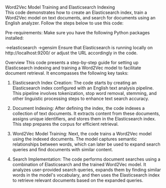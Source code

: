 
Word2Vec Model Training and Elasticsearch Indexing  
This code demonstrates how to create an Elasticsearch index, train a Word2Vec model on text documents, and search for documents using an English analyzer. Follow the steps below to use this code:


Pre-requirements:
Make sure you have the following Python packages installed:

  ->elasticsearch
  ->gensim
Ensure that Elasticsearch is running locally on http://localhost:9200/ or adjust the URL accordingly in the code.

Overview
This code presents a step-by-step guide for setting up Elasticsearch indexing and training a Word2Vec model to facilitate document retrieval. It encompasses the following key tasks:

1) Elasticsearch Index Creation: The code starts by creating an Elasticsearch index configured with an English text analysis pipeline. This pipeline involves tokenization, stop word removal, stemming, and other linguistic processing steps to   enhance text search accuracy.

2) Document Indexing: After defining the index, the code indexes a collection of text documents. It extracts content from these documents, assigns unique identifiers, and stores them in the Elasticsearch index. This step prepares the corpus for efficient retrieval.

3) Word2Vec Model Training: Next, the code trains a Word2Vec model using the indexed documents. The model captures semantic relationships between words, which can later be used to expand search queries and find documents with similar content.

4) Search Implementation: The code performs document searches using a combination of Elasticsearch and the trained Word2Vec model. It analyzes user-provided search queries, expands them by finding similar words in the model's vocabulary, and then uses the Elasticsearch index to retrieve relevant documents based on the expanded queries.
